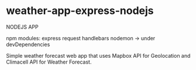 # weather-app-express-nodejs

NODEJS APP

npm modules:
express
request
handlebars
nodemon -> under devDependencies

Simple weather forecast web app that uses Mapbox API for Geolocation and Climacell API for Weather Forecast.
